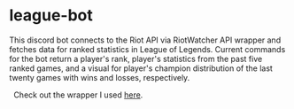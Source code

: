 # league-bot
 
This discord bot connects to the Riot API via RiotWatcher API wrapper and fetches data for ranked statistics in League of Legends. Current commands for the bot return a player's rank, player's statistics from the past five ranked games, and a visual for player's champion distribution of the last twenty games with wins and losses, respectively.

&nbsp;
Check out the wrapper I used [here](https://github.com/pseudonym117/Riot-Watcher).
